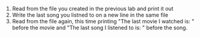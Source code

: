 1. Read from the file you created in the previous lab and print it out
2. Write the last song you listned to on a new line in the same file
3. Read from the file again, this time printing "The last movie I watched is: " before the movie and "The last song I listened to is: " before the song. 